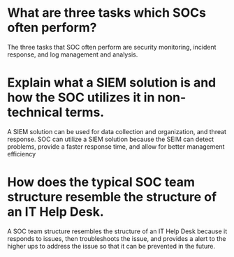 # What are three tasks which SOCs often perform?
The three tasks that SOC often perform are security monitoring, incident response, and log management and analysis. 

# Explain what a SIEM solution is and how the SOC utilizes it in non-technical terms.
A SIEM solution can be used for data collection and organization, and threat response. SOC can utilize a SIEM solution because the SEIM can detect problems, provide a faster response time, and allow for better management efficiency

# How does the typical SOC team structure resemble the structure of an IT Help Desk.

A SOC team structure resembles the structure of an IT Help Desk because it responds to issues, then troubleshoots the issue, and provides a alert to the higher ups to address the issue so that it can be prevented in the future. 
